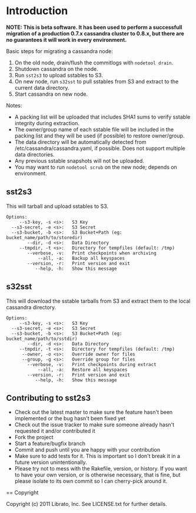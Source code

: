 # Introduction

**NOTE: This is beta software. It has been used to perform a
        successfull migration of a production 0.7.x cassandra cluster
        to 0.8.x, but there are no guarantees it will work in every
        environment.**

Basic steps for migrating a cassandra node:

1. On the old node, drain/flush the commitlogs with `nodetool drain`.
1. Shutdown cassandra on the node.
1. Run `sst2s3` to upload sstables to S3.
1. On new node, run `s32sst` to pull sstables from S3 and extract to
the current data directory.
1. Start cassandra on new node.

Notes:

* A packing list will be uploaded that includes SHA1 sums to verify
sstable integrity during extraction.
* The owner/group name of each sstable file will be included in the
packing list and they will be used (if possible) to restore
owner/group.
* The data directory will be automatically detected from
/etc/cassandra/cassandra.yaml, if possible. Does not support multiple
data directories.
* Any previous sstable snapshots will not be uploaded.
* You may want to run `nodetool scrub` on the new node; depends on environment.

## sst2s3

This will tarball and upload sstables to S3.

```
Options:
     --s3-key, -s <s>:   S3 Key
  --s3-secret, -e <s>:   S3 Secret
  --s3-bucket, -b <s>:   S3 Bucket+Path (eg: bucket_name/path/to/storedir)
        --dir, -d <s>:   Data Directory
     --tmpdir, -t <s>:   Directory for tempfiles (default: /tmp)
        --verbose, -v:   Print checkpoints when archiving
            --all, -a:   Backup all keyspaces
        --version, -r:   Print version and exit
           --help, -h:   Show this message
```

## s32sst

This will download the sstable tarballs from S3 and extract them to
the local cassandra directory.

```
Options:
     --s3-key, -s <s>:   S3 Key
  --s3-secret, -e <s>:   S3 Secret
  --s3-bucket, -b <s>:   S3 Bucket+Path (eg: bucket_name/path/to/sstdir)
        --dir, -d <s>:   Data Directory
     --tmpdir, -t <s>:   Directory for tempfiles (default: /tmp)
      --owner, -o <s>:   Override owner for files
      --group, -g <s>:   Override group for files
        --verbose, -v:   Print checkpoints during extract
            --all, -a:   Restore all keyspaces
        --version, -r:   Print version and exit
           --help, -h:   Show this message
```

## Contributing to sst2s3
 
* Check out the latest master to make sure the feature hasn't been implemented or the bug hasn't been fixed yet
* Check out the issue tracker to make sure someone already hasn't requested it and/or contributed it
* Fork the project
* Start a feature/bugfix branch
* Commit and push until you are happy with your contribution
* Make sure to add tests for it. This is important so I don't break it in a future version unintentionally.
* Please try not to mess with the Rakefile, version, or history. If you want to have your own version, or is otherwise necessary, that is fine, but please isolate to its own commit so I can cherry-pick around it.

== Copyright

Copyright (c) 2011 Librato, Inc. See LICENSE.txt for
further details.

